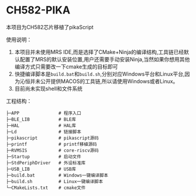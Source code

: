 # CH582-PIKA

本项目为CH582芯片移植了pikaScript

使用说明：

1. 本项目并未使用MRS IDE,而是选择了CMake+Ninja的编译结构,工具链已经默认配置了MRS的默认安装位置,用户还需要手动安装Ninja,当然如果你想用其他编译方式只需要改一下cmake生成的目标即可
2. 快捷编译脚本是`build.bat`和`build.sh`,分别对应Windows平台和Linux平台,因为沁恒并未公开提供MACOS的工具链,所以请使用Windows或者Linux。
3. 目前尚未实现shell和文件系统



工程结构：

```shell
├─APP				# 程序入口
├─BLE_LIB			# BLE库
├─HAL				# HAL库
├─Ld				# 链接脚本
├─pikascript		# pikascript源码
├─printf			# printf移植源码
├─RVMSIS			# core-riscv源码
├─Startup			# 启动文件
├─StdPeriphDriver	# 外设标准库
├─USB_LIB			# USB库
├─build.bat			# Windows一键编译脚本
├─build.sh			# Linux一键编译脚本
└─CMakeLists.txt	# cmake文件	
```

